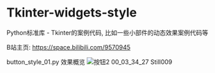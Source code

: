 # Tkinter-widgets-style
Python标准库 - Tkinter的案例代码, 比如一些小部件的动态效果案例代码等

B站主页: https://space.bilibili.com/9570945

button_style_01.py 效果概览
![按钮2 00_03_34_27 Still009](https://user-images.githubusercontent.com/30211566/218294033-7e84596f-cfc2-4e4d-aa43-5002f339c899.jpg)

